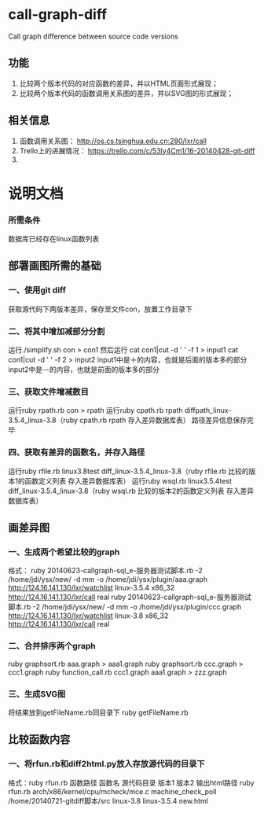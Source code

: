call-graph-diff
===============

Call graph difference between source code versions

## 功能
 1. 比较两个版本代码的对应函数的差异，并以HTML页面形式展现；
 2. 比较两个版本代码的函数调用关系图的差异，并以SVG图的形式展现；
 
## 相关信息
 1. 函数调用关系图： http://os.cs.tsinghua.edu.cn:280/lxr/call
 2. Trello上的进展情况： https://trello.com/c/53ly4Cm1/16-20140428-git-diff
 3. 

# 说明文档
### 所需条件
数据库已经存在linux函数列表

## 部署画图所需的基础

### 一、使用git diff
获取源代码下两版本差异，保存至文件con，放置工作目录下

### 二、将其中增加减部分分割
运行./simplify.sh con > con1
然后运行
 cat con1|cut -d ' ' -f 1 > input1
 cat con1|cut -d ' ' -f 2 > input2
input1中是＋的内容，也就是后面的版本多的部分
input2中是－的内容，也就是前面的版本多的部分

### 三、获取文件增减数目
运行ruby rpath.rb con > rpath
运行ruby cpath.rb rpath diffpath_linux-3.5.4_linux-3.8（ruby cpath.rb rpath 存入差异数据库表）
路径差异信息保存完毕

### 四、获取有差异的函数名，并存入路径
运行ruby rfile.rb linux3.8test diff_linux-3.5.4_linux-3.8（ruby rfile.rb 比较的版本1的函数定义列表 存入差异数据库表）
运行ruby wsql.rb linux3.5.4test diff_linux-3.5.4_linux-3.8（ruby wsql.rb 比较的版本2的函数定义列表 存入差异数据库表）

## 画差异图

### 一、生成两个希望比较的graph
格式：
ruby 20140623-callgraph-sql_e-服务器测试脚本.rb -2 /home/jdi/ysx/new/ -d mm -o /home/jdi/ysx/plugin/aaa.graph http://124.16.141.130/lxr/watchlist linux-3.5.4 x86_32 http://124.16.141.130/lxr/call real
ruby 20140623-callgraph-sql_e-服务器测试脚本.rb -2 /home/jdi/ysx/new/ -d mm -o /home/jdi/ysx/plugin/ccc.graph http://124.16.141.130/lxr/watchlist linux-3.8 x86_32 http://124.16.141.130/lxr/call real

### 二、合并排序两个graph
ruby graphsort.rb aaa.graph > aaa1.graph
ruby graphsort.rb ccc.graph > ccc1.graph
ruby function_call.rb ccc1.graph aaa1.graph > zzz.graph

### 三、生成SVG图
将结果放到getFileName.rb同目录下
ruby getFileName.rb

## 比较函数内容

### 一、将rfun.rb和diff2html.py放入存放源代码的目录下
格式：ruby rfun.rb 函数路径 函数名 源代码目录 版本1 版本2 输出html路径
ruby rfun.rb arch/x86/kernel/cpu/mcheck/mce.c machine_check_poll /home/20140721-gitdiff脚本/src linux-3.8 linux-3.5.4 new.html


